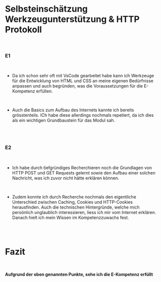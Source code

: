 # Selbsteinschätzung Werkzeugunterstützung & HTTP Protokoll

<br>

### E1

<br>

- Da ich schon sehr oft mit VsCode gearbeitet habe kann ich Werkzeuge für die Entwicklung von HTML und CSS an meine eigenen Bedürfnisse anpassen und auch begründen, was die Voraussetzungen für die E-Kompetenz erfüllen.

<br>

- Auch die Basics zum Aufbau des Internets kannte ich bereits grösstenteils. ICh habe diese allerdings nochmals repetiert, da ich dies als ein wichtigen Grundbaustein für das Modul sah.

<br>


<br>

### E2

<br>

- Ich habe durch tiefgründiges Recherchieren noch die Grundlagen von HTTP POST und GET Requests gelernt sowie den Aufbau einer solchen Nachricht, was ich zuvor nicht hätte erklären können. 

  <br>
  

- Zudem konnte ich durch Recherche nochmals den eigentliche Unterschied zwischen Caching, Cookies und HTTP-Cookies herausfinden.
Auch die technischen Hintergründe, welche mich persönlich unglaublich interessieren, liess ich mir vom Internet erklären. Danach hielt ich mein Wissen im Kompetenzzuwachs fest.



<br>
<br>


# Fazit

<br>

**Aufgrund der oben genannten Punkte, sehe ich die E-Kompetenz erfüllt**



